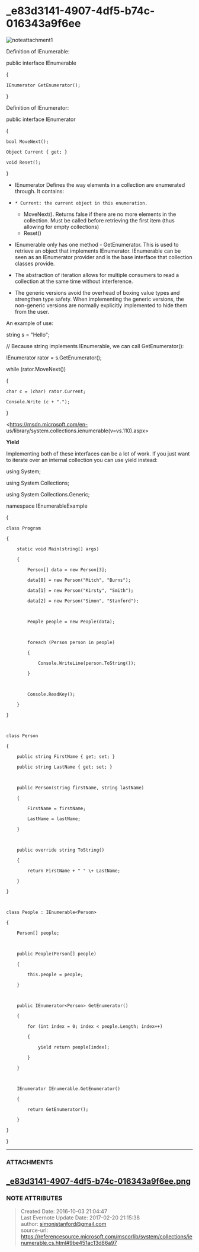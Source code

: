 # _e83d3141-4907-4df5-b74c-016343a9f6ee

![noteattachment1][943b29cf3fe5f37e4042b25c0825894f]

  

Definition of IEnumerable:

  

public interface IEnumerable

{

    IEnumerator GetEnumerator();

}

  

Definition of IEnumerator:

  

public interface IEnumerator

{

    bool MoveNext();

    Object Current { get; }

    void Reset();

}

  

  

  * IEnumerator Defines the way elements in a collection are enumerated through. It contains:

  *     * Current: the current object in this enumeration.
    * MoveNext(). Returns false if there are no more elements in the collection. Must be called before retrieving the first item (thus allowing for empty collections)
    * Reset()
  * IEnumerable only has one method - GetEnumerator. This is used to retrieve an object that implements IEnumerator. IEnumerable can be seen as an IEnumerator provider and is the base interface that collection classes provide.
  * The abstraction of iteration allows for multiple consumers to read a collection at the same time without interference.
  * The generic versions avoid the overhead of boxing value types and strengthen type safety. When implementing the generic versions, the non-generic versions are normally explicitly implemented to hide them from the user.

  

An example of use:

  

string s = "Hello";

// Because string implements IEnumerable, we can call GetEnumerator():

  

IEnumerator rator = s.GetEnumerator();

while (rator.MoveNext())

{

    char c = (char) rator.Current;

    Console.Write (c + ".");

}

  

<https://msdn.microsoft.com/en-
us/library/system.collections.ienumerable(v=vs.110).aspx>

  

 **Yield**

Implementing both of these interfaces can be a lot of work. If you just want
to iterate over an internal collection you can use yield instead:

  

using System;

using System.Collections;

using System.Collections.Generic;

  

namespace IEnumerableExample

{

    class Program

    {

        static void Main(string[] args)

        {

            Person[] data = new Person[3];

            data[0] = new Person("Mitch", "Burns");

            data[1] = new Person("Kirsty", "Smith");

            data[2] = new Person("Simon", "Stanford");

  

            People people = new People(data);

  

            foreach (Person person in people)

            {

                Console.WriteLine(person.ToString());

            }

  

            Console.ReadKey();

        }

    }

  

    class Person

    {

        public string FirstName { get; set; }

        public string LastName { get; set; }

  

        public Person(string firstName, string lastName)

        {

            FirstName = firstName;

            LastName = lastName;

        }

  

        public override string ToString()

        {

            return FirstName + " " \+ LastName;

        }

    }

  

    class People : IEnumerable<Person>

    {

        Person[] people;

  

        public People(Person[] people)

        {

            this.people = people;

        }

  

        public IEnumerator<Person> GetEnumerator()

        {

            for (int index = 0; index < people.Length; index++)

            {

                yield return people[index];

            }

        }

  

        IEnumerator IEnumerable.GetEnumerator()

        {

            return GetEnumerator();

        }

    }

}

  


---
### ATTACHMENTS
[943b29cf3fe5f37e4042b25c0825894f]: media/_e83d3141-4907-4df5-b74c-016343a9f6ee.png
[_e83d3141-4907-4df5-b74c-016343a9f6ee.png](media/_e83d3141-4907-4df5-b74c-016343a9f6ee.png)
---
### NOTE ATTRIBUTES
>Created Date: 2016-10-03 21:04:47  
>Last Evernote Update Date: 2017-02-20 21:15:38  
>author: simonjstanford@gmail.com  
>source-url: https://referencesource.microsoft.com/mscorlib/system/collections/ienumerable.cs.html#9be451ac13d86a97  